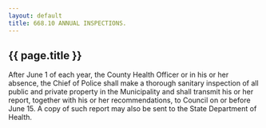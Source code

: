 ```yaml
---
layout: default 
title: 668.10 ANNUAL INSPECTIONS.
---
```


{{ page.title }}
----------------

After June 1 of each year, the County Health Officer or in his or her
absence, the Chief of Police shall make a thorough sanitary inspection
of all public and private property in the Municipality and shall
transmit his or her report, together with his or her recommendations, to
Council on or before June 15. A copy of such report may also be sent to
the State Department of Health.
